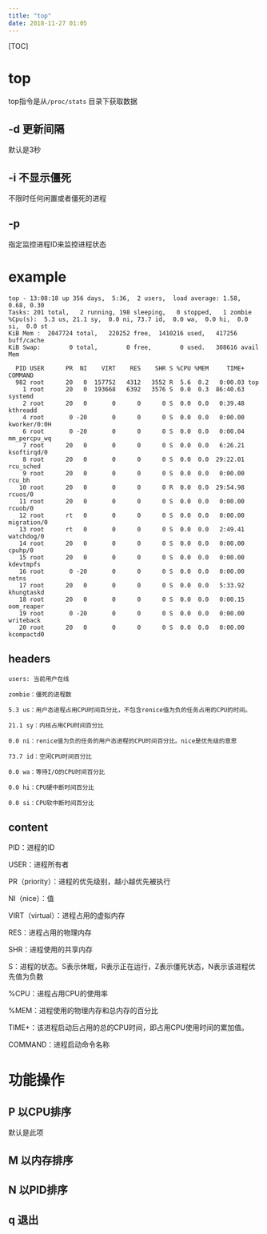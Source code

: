 ```yaml
---
title: "top"
date: 2018-11-27 01:05
---
```



[TOC]


# top



top指令是从`/proc/stats` 目录下获取数据



## -d 更新间隔

默认是3秒



## -i  不显示僵死

不限时任何闲置或者僵死的进程



## -p 

指定监控进程ID来监控进程状态



# example

```
top - 13:08:18 up 356 days,  5:36,  2 users,  load average: 1.58, 0.68, 0.30
Tasks: 201 total,   2 running, 198 sleeping,   0 stopped,   1 zombie
%Cpu(s):  5.3 us, 21.1 sy,  0.0 ni, 73.7 id,  0.0 wa,  0.0 hi,  0.0 si,  0.0 st
KiB Mem :  2047724 total,   220252 free,  1410216 used,   417256 buff/cache
KiB Swap:        0 total,        0 free,        0 used.   308616 avail Mem

  PID USER      PR  NI    VIRT    RES    SHR S %CPU %MEM     TIME+ COMMAND
  982 root      20   0  157752   4312   3552 R  5.6  0.2   0:00.03 top
    1 root      20   0  193668   6392   3576 S  0.0  0.3  86:40.63 systemd
    2 root      20   0       0      0      0 S  0.0  0.0   0:39.48 kthreadd
    4 root       0 -20       0      0      0 S  0.0  0.0   0:00.00 kworker/0:0H
    6 root       0 -20       0      0      0 S  0.0  0.0   0:00.04 mm_percpu_wq
    7 root      20   0       0      0      0 S  0.0  0.0   6:26.21 ksoftirqd/0
    8 root      20   0       0      0      0 S  0.0  0.0  29:22.01 rcu_sched
    9 root      20   0       0      0      0 S  0.0  0.0   0:00.00 rcu_bh
   10 root      20   0       0      0      0 R  0.0  0.0  29:54.98 rcuos/0
   11 root      20   0       0      0      0 S  0.0  0.0   0:00.00 rcuob/0
   12 root      rt   0       0      0      0 S  0.0  0.0   0:00.00 migration/0
   13 root      rt   0       0      0      0 S  0.0  0.0   2:49.41 watchdog/0
   14 root      20   0       0      0      0 S  0.0  0.0   0:00.00 cpuhp/0
   15 root      20   0       0      0      0 S  0.0  0.0   0:00.00 kdevtmpfs
   16 root       0 -20       0      0      0 S  0.0  0.0   0:00.00 netns
   17 root      20   0       0      0      0 S  0.0  0.0   5:33.92 khungtaskd
   18 root      20   0       0      0      0 S  0.0  0.0   0:00.15 oom_reaper
   19 root       0 -20       0      0      0 S  0.0  0.0   0:00.00 writeback
   20 root      20   0       0      0      0 S  0.0  0.0   0:00.00 kcompactd0
```



## headers

```
users: 当前用户在线 

zombie：僵死的进程数 

5.3 us：用户态进程占用CPU时间百分比，不包含renice值为负的任务占用的CPU的时间。 

21.1 sy：内核占用CPU时间百分比 

0.0 ni：renice值为负的任务的用户态进程的CPU时间百分比。nice是优先级的意思 

73.7 id：空闲CPU时间百分比 

0.0 wa：等待I/O的CPU时间百分比 

0.0 hi：CPU硬中断时间百分比 

0.0 si：CPU软中断时间百分比 
```



## content

PID：进程的ID 

USER：进程所有者 

PR（priority）：进程的优先级别，越小越优先被执行 

NI（nice）：值 

VIRT（virtual）：进程占用的虚拟内存 

RES：进程占用的物理内存 

SHR：进程使用的共享内存 

S：进程的状态。S表示休眠，R表示正在运行，Z表示僵死状态，N表示该进程优先值为负数 

%CPU：进程占用CPU的使用率 

%MEM：进程使用的物理内存和总内存的百分比 

TIME+：该进程启动后占用的总的CPU时间，即占用CPU使用时间的累加值。 

COMMAND：进程启动命令名称 





# 功能操作



## P 以CPU排序

默认是此项



## M 以内存排序



## N 以PID排序



## q 退出



